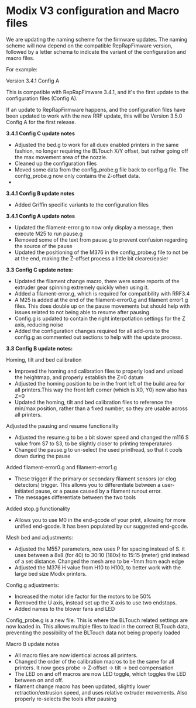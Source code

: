 # Modix V3 configuration and Macro files

We are updating the naming scheme for the firmware updates. The naming scheme will now depend on the compatible RepRapFimware version, followed by a letter schema to indicate the variant of the configuration and macro files.

For example:

Version 3.4.1 Config A

This is compatible with RepRapFimware 3.4.1, and it's the first update to the configuration files (Config A).

If an update to RepRapFirmware happens, and the configuration files have been updated to work with the new RRF update, this will be Version 3.5.0 Config A for the first release.

**3.4.1 Config C update notes** 

- Adjusted the bed.g to work for all duex enabled printers in the same fashion, no longer requiring the BLTouch X/Y offset, but rather going off the max movement area of the nozzle.
- Cleaned up the configuration files
- Moved some data from the config_probe.g file back to config.g file. The config_probe.g now only contains the Z-offset data.
- 

**3.4.1 Config B update notes**

- Added Griffin specific variants to the configuration files

**3.4.1 Config A update notes**

- Updated the filament-error.g to now only display a message, then execute M25 to run pause.g
- Removed some of the text from pause.g to prevent confusion regarding the source of the pause
- Updated the positioning of the M376 in the config_probe.g file to not be at the end, making the Z-offset process a little bit clearer/easier

**3.3 Config C update notes:**
- Updated the filament change macro, there were some reports of the extruder gear spinning extremely quickly when using it.
- Added a filament-error.g, which is required for compatibility with RRF3.4
- A M25 is added at the end of the filament-error0.g and filament error1.g files. This does double up on the pause movements but should help with issues related to not being able to resume after pausing
- Config.g is updated to contain the right interpotlation settings for the Z axis, reducing noise
- Added the configuration changes required for all add-ons to the config.g as commented out sections to help with the update process.

**3.3 Config B update notes:**

Homing, tilt and bed calibration
- Improved the homing and calibration files to properly load and unload the heightmap, and properly establish the Z=0 datum
- Adjusted the homing position to be in the front left of the build area for all printers.This way the front left corner (which is X0, Y0) now also has Z=0
- Updated the homing, tilt and bed calibration files to reference the min/max position, rather than a fixed number, so they are usable across all printers.

Adjusted the pausing and resume functionality
- Adjusted the resume.g to be a bit slower speed and changed the m116 S value from S7 to S3, to be slightly closer to printing temperatures 
- Changed the pause.g to un-select the used printhead, so that it cools down during the pause

Added filament-error0.g and filament-error1.g
- These trigger if the primary or secondary filament sensors (or clog detectors) trigger. This allows you to differentiate between a user-initiated pause, or a pause caused by a filament runout error.
- The messages differentiate between the two tools

Added stop.g functionality
- Allows you to use M0 in the end-gcode of your print, allowing for more unified end-gcode. It has been populated by our suggested end-gcode.

Mesh bed and adjustments:
- Adjusted the M557 parameters, now uses P for spacing instead of S. it uses between a 8x8 (for 40) to 30:10 (180x) to 15:15 (meter) grid instead of a set distance. Changed the mesh area to be -1mm from each edge
- Adjusted the M376 H value from H10 to H100, to better work with the large bed size  Modix printers.

Config.g adjustments:
- Increased the motor idle factor for the motors to be 50%
- Removed the U axis, instead set up the X axis to use two endstops.
- Added names to the blower fans and LED

Config_probe.g is a new file. This is where the BLTouch related settings are now loaded in. This allows multiple files to load in the correct BLTouch data, preventing the possibility of the BLTouch data not being properly loaded

Macro B update notes

- All macro files are now identical across all printers. 
- Changed the order of the calibration macros to be the same for all printers. It now goes probe -> Z-offset -> tilt -> bed compensation
- The LED on and off macros are now LED toggle, which toggles the LED between on and off.
- filament change macro has been updated, slightly lower retraction/extrusion speed, and uses relative extruder movements. Also properly re-selects the tools after pausing